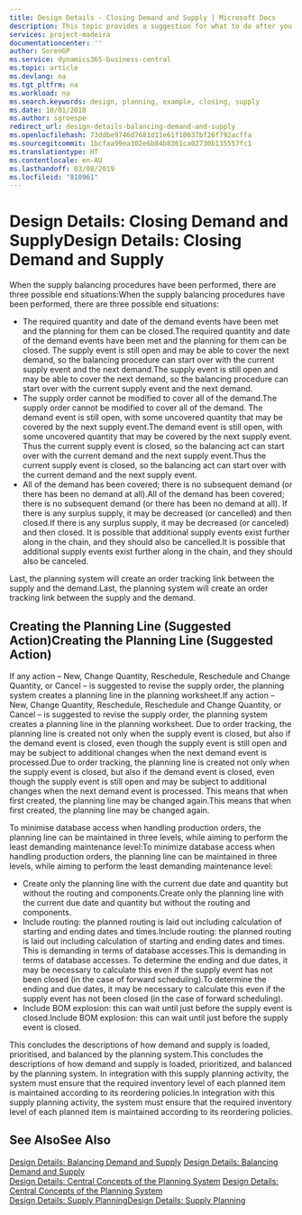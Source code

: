 ```yaml
---
title: Design Details - Closing Demand and Supply | Microsoft Docs
description: This topic provides a suggestion for what to do after you perform supply balancing procedures.
services: project-madeira
documentationcenter: ''
author: SorenGP
ms.service: dynamics365-business-central
ms.topic: article
ms.devlang: na
ms.tgt_pltfrm: na
ms.workload: na
ms.search.keywords: design, planning, example, closing, supply
ms.date: 10/01/2018
ms.author: sgroespe
redirect_url: design-details-balancing-demand-and-supply
ms.openlocfilehash: 73ddbe9746d7681d11e61f10037bf26f792acffa
ms.sourcegitcommit: 1bcfaa99ea302e6b84b8361ca02730b135557fc1
ms.translationtype: HT
ms.contentlocale: en-AU
ms.lasthandoff: 03/08/2019
ms.locfileid: "810961"
---
```

# <a name="design-details-closing-demand-and-supply"></a><span data-ttu-id="f22f1-103">Design Details: Closing Demand and Supply</span><span class="sxs-lookup"><span data-stu-id="f22f1-103">Design Details: Closing Demand and Supply</span></span>
<span data-ttu-id="f22f1-104">When the supply balancing procedures have been performed, there are three possible end situations:</span><span class="sxs-lookup"><span data-stu-id="f22f1-104">When the supply balancing procedures have been performed, there are three possible end situations:</span></span>  

* <span data-ttu-id="f22f1-105">The required quantity and date of the demand events have been met and the planning for them can be closed.</span><span class="sxs-lookup"><span data-stu-id="f22f1-105">The required quantity and date of the demand events have been met and the planning for them can be closed.</span></span> <span data-ttu-id="f22f1-106">The supply event is still open and may be able to cover the next demand, so the balancing procedure can start over with the current supply event and the next demand.</span><span class="sxs-lookup"><span data-stu-id="f22f1-106">The supply event is still open and may be able to cover the next demand, so the balancing procedure can start over with the current supply event and the next demand.</span></span>  
* <span data-ttu-id="f22f1-107">The supply order cannot be modified to cover all of the demand.</span><span class="sxs-lookup"><span data-stu-id="f22f1-107">The supply order cannot be modified to cover all of the demand.</span></span> <span data-ttu-id="f22f1-108">The demand event is still open, with some uncovered quantity that may be covered by the next supply event.</span><span class="sxs-lookup"><span data-stu-id="f22f1-108">The demand event is still open, with some uncovered quantity that may be covered by the next supply event.</span></span> <span data-ttu-id="f22f1-109">Thus the current supply event is closed, so the balancing act can start over with the current demand and the next supply event.</span><span class="sxs-lookup"><span data-stu-id="f22f1-109">Thus the current supply event is closed, so the balancing act can start over with the current demand and the next supply event.</span></span>  
* <span data-ttu-id="f22f1-110">All of the demand has been covered; there is no subsequent demand (or there has been no demand at all).</span><span class="sxs-lookup"><span data-stu-id="f22f1-110">All of the demand has been covered; there is no subsequent demand (or there has been no demand at all).</span></span> <span data-ttu-id="f22f1-111">If there is any surplus supply, it may be decreased (or cancelled) and then closed.</span><span class="sxs-lookup"><span data-stu-id="f22f1-111">If there is any surplus supply, it may be decreased (or canceled) and then closed.</span></span> <span data-ttu-id="f22f1-112">It is possible that additional supply events exist further along in the chain, and they should also be cancelled.</span><span class="sxs-lookup"><span data-stu-id="f22f1-112">It is possible that additional supply events exist further along in the chain, and they should also be canceled.</span></span>  

<span data-ttu-id="f22f1-113">Last, the planning system will create an order tracking link between the supply and the demand.</span><span class="sxs-lookup"><span data-stu-id="f22f1-113">Last, the planning system will create an order tracking link between the supply and the demand.</span></span>  

## <a name="creating-the-planning-line-suggested-action"></a><span data-ttu-id="f22f1-114">Creating the Planning Line (Suggested Action)</span><span class="sxs-lookup"><span data-stu-id="f22f1-114">Creating the Planning Line (Suggested Action)</span></span>  
<span data-ttu-id="f22f1-115">If any action – New, Change Quantity, Reschedule, Reschedule and Change Quantity, or Cancel – is suggested to revise the supply order, the planning system creates a planning line in the planning worksheet.</span><span class="sxs-lookup"><span data-stu-id="f22f1-115">If any action – New, Change Quantity, Reschedule, Reschedule and Change Quantity, or Cancel – is suggested to revise the supply order, the planning system creates a planning line in the planning worksheet.</span></span> <span data-ttu-id="f22f1-116">Due to order tracking, the planning line is created not only when the supply event is closed, but also if the demand event is closed, even though the supply event is still open and may be subject to additional changes when the next demand event is processed.</span><span class="sxs-lookup"><span data-stu-id="f22f1-116">Due to order tracking, the planning line is created not only when the supply event is closed, but also if the demand event is closed, even though the supply event is still open and may be subject to additional changes when the next demand event is processed.</span></span> <span data-ttu-id="f22f1-117">This means that when first created, the planning line may be changed again.</span><span class="sxs-lookup"><span data-stu-id="f22f1-117">This means that when first created, the planning line may be changed again.</span></span>  

<span data-ttu-id="f22f1-118">To minimise database access when handling production orders, the planning line can be maintained in three levels, while aiming to perform the least demanding maintenance level:</span><span class="sxs-lookup"><span data-stu-id="f22f1-118">To minimize database access when handling production orders, the planning line can be maintained in three levels, while aiming to perform the least demanding maintenance level:</span></span>  

* <span data-ttu-id="f22f1-119">Create only the planning line with the current due date and quantity but without the routing and components.</span><span class="sxs-lookup"><span data-stu-id="f22f1-119">Create only the planning line with the current due date and quantity but without the routing and components.</span></span>  
* <span data-ttu-id="f22f1-120">Include routing: the planned routing is laid out including calculation of starting and ending dates and times.</span><span class="sxs-lookup"><span data-stu-id="f22f1-120">Include routing: the planned routing is laid out including calculation of starting and ending dates and times.</span></span> <span data-ttu-id="f22f1-121">This is demanding in terms of database accesses.</span><span class="sxs-lookup"><span data-stu-id="f22f1-121">This is demanding in terms of database accesses.</span></span> <span data-ttu-id="f22f1-122">To determine the ending and due dates, it may be necessary to calculate this even if the supply event has not been closed (in the case of forward scheduling).</span><span class="sxs-lookup"><span data-stu-id="f22f1-122">To determine the ending and due dates, it may be necessary to calculate this even if the supply event has not been closed (in the case of forward scheduling).</span></span>  
* <span data-ttu-id="f22f1-123">Include BOM explosion: this can wait until just before the supply event is closed.</span><span class="sxs-lookup"><span data-stu-id="f22f1-123">Include BOM explosion: this can wait until just before the supply event is closed.</span></span>  

<span data-ttu-id="f22f1-124">This concludes the descriptions of how demand and supply is loaded, prioritised, and balanced by the planning system.</span><span class="sxs-lookup"><span data-stu-id="f22f1-124">This concludes the descriptions of how demand and supply is loaded, prioritized, and balanced by the planning system.</span></span> <span data-ttu-id="f22f1-125">In integration with this supply planning activity, the system must ensure that the required inventory level of each planned item is maintained according to its reordering policies.</span><span class="sxs-lookup"><span data-stu-id="f22f1-125">In integration with this supply planning activity, the system must ensure that the required inventory level of each planned item is maintained according to its reordering policies.</span></span>  

## <a name="see-also"></a><span data-ttu-id="f22f1-126">See Also</span><span class="sxs-lookup"><span data-stu-id="f22f1-126">See Also</span></span>  
<span data-ttu-id="f22f1-127">[Design Details: Balancing Demand and Supply](design-details-balancing-demand-and-supply.md) </span><span class="sxs-lookup"><span data-stu-id="f22f1-127">[Design Details: Balancing Demand and Supply](design-details-balancing-demand-and-supply.md) </span></span>  
<span data-ttu-id="f22f1-128">[Design Details: Central Concepts of the Planning System](design-details-central-concepts-of-the-planning-system.md) </span><span class="sxs-lookup"><span data-stu-id="f22f1-128">[Design Details: Central Concepts of the Planning System](design-details-central-concepts-of-the-planning-system.md) </span></span>  
[<span data-ttu-id="f22f1-129">Design Details: Supply Planning</span><span class="sxs-lookup"><span data-stu-id="f22f1-129">Design Details: Supply Planning</span></span>](design-details-supply-planning.md)
